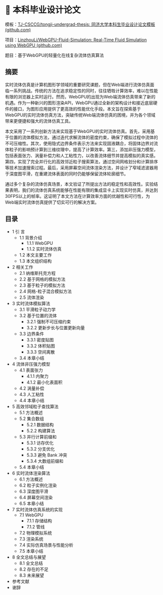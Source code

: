 # :page_facing_up: 本科毕业设计论文

模板：[TJ-CSCCG/tongji-undergrad-thesis: 同济大学本科生毕业设计论文模板 (github.com)](https://github.com/TJ-CSCCG/tongji-undergrad-thesis)

项目：[LinzhouLi/WebGPU-Fluid-Simulation: Real-Time Fluid Simulation using WebGPU (github.com)](https://github.com/LinzhouLi/WebGPU-Fluid-Simulation)

题目：基于WebGPU的轻量化在线复杂流体仿真算法

## 摘要

实时流体仿真是计算机图形学领域的重要研究课题，但在Web端进行流体仿真面临一系列挑战。传统的方法在追求稳定性的同时，往往牺牲计算效率，难以在性能有限的浏览器上实时运行。然而，WebGPU的出现为Web端流体仿真带来了新的机遇。作为一种新兴的图形渲染API，WebGPU通过全新的架构设计和接近底层硬件的接口，为图形应用提供了更高效的性能优化手段。本文旨在探索基于WebGPU的实时流体仿真方法，突破传统Web端流体仿真的困境，并为各个领域带来更便捷和强大的流体仿真工具。

本文采用了一系列创新方法来实现基于WebGPU的实时流体仿真。首先，采用基于位置的流体模拟方法，通过迭代求解流体的密度约束，确保了模拟过程中流体的不可压缩性。其次，使用隐式边界条件表示方法来实现固液耦合，将固体边界对流体粒子的影响预计算到三维纹理中，提高了计算效率。第三，添加非压强力模型，包括表面张力、涡量补偿力和人工粘性力，以改善流体细节并提高模拟的真实感。第四，实现了完全并行化的高效邻近粒子搜索算法，通过空间网格划分和计算排序等技术加速搜索过程。最后，采用屏幕空间流体渲染方法，并设计了窄域滤波器用于深度图平滑，在重建流体表面的同时仍能够保留流体轮廓细节。

通过多个复杂的流体仿真场景，本文验证了所提出方法的稳定性和高效性。实验结果表明，我们的流体仿真系统能够在性能有限的集成显卡上实现实时仿真，并达到30FPS以上的帧率。这证明了本文方法在计算效率方面的优越性和可行性，为Web端实时流体仿真提供了切实可行的解决方案。

## 目录

- 1 引 言
  - 1.1 背景介绍
    - 1.1.1 WebGPU
    - 1.1.2 实时流体仿真
  - 1.2 本文主要工作
  - 1.3 本文组织结构
- 2 相关工作
  - 2.1 纳维斯托克方程
  - 2.2 基于网格的模拟方法
  - 2.3 基于粒子的模拟方法
  - 2.4 网格-粒子混合模拟方法
  - 2.5 流体渲染
- 3 实时流体模拟算法
  - 3.1 平滑粒子动力学
  - 3.2 基于位置的流体
    - 3.2.1 强制不可压缩约束
    - 3.2.2 更新步长与位置更新向量
  - 3.3 边界条件
    - 3.3.1 密度贴图
    - 3.3.2 体积贴图
    - 3.3.3 空间离散
  - 3.4 本章小结
- 4 流体非压强力模型
  - 4.1 表面张力
    - 4.1.1 内聚力
    - 4.1.2 最小化表面积
  - 4.2 涡量补偿
  - 4.3 人工粘性
  - 4.4 本章小结
- 5 高效邻域粒子查找算法
  - 5.1 方法概述
  - 5.2 集合数组
    - 5.2.1 数据结构
    - 5.2.2 构建算法
  - 5.3 并行计算前缀和
    - 5.3.1 访存优化
    - 5.3.2 分支优化
    - 5.3.3 避免 Bank 冲突
    - 5.3.4 大数组前缀和
  - 5.4 本章小结
- 6 实时流体渲染算法
  - 6.1 方法概述
  - 6.2 粒子实例化渲染
  - 6.3 深度图平滑
  - 6.4 屏幕空间渲染
  - 6.5 本章小结
- 7 实时流体仿真系统的实现
  - 7.1 WebGPU
    - 7.1.1 存储结构
    - 7.1.2 管线
  - 7.2 物理模拟系统
  - 7.3 渲染系统
  - 7.4 实际仿真场景与性能分析
  - 7.5 本章小结
- 8 全文总结与展望
  - 8.1 全文总结
  - 8.2 存在的不足
  - 8.3 未来展望
- 参考文献
- 谢辞
